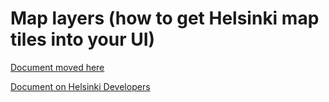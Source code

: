 
# Map layers (how to get Helsinki map tiles into your UI)

[Document moved here](docs/maps.md)

[Document on Helsinki Developers](https://dev.hel.fi/maps)
